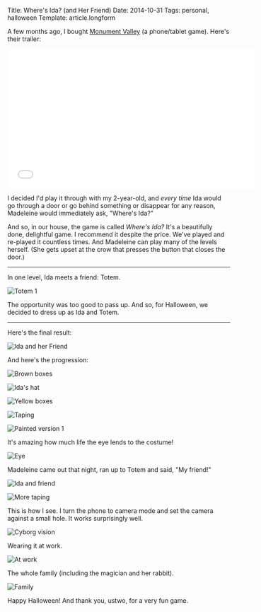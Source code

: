 Title: Where's Ida? (and Her Friend)
Date: 2014-10-31
Tags: personal, halloween
Template: article.longform

A few months ago, I bought [Monument Valley](http://www.monumentvalleygame.com/) (a phone/tablet game).  Here's their trailer:

<div class="full-width">
    <iframe width="560" height="315" src="//www.youtube.com/embed/wC1jHHF_Wjo" frameborder="0" allowfullscreen></iframe>
</div>

I decided I'd play it through with my 2-year-old, and *every time* Ida would go through a door or go behind something or disappear for any reason, Madeleine would immediately ask, "Where's Ida?"

And so, in our house, the game is called *Where's Ida?*  It's a beautifully done, delightful game.  I recommend it despite the price.  We've played and re-played it countless times.  And Madeleine can play many of the levels herself.  (She gets upset at the crow that presses the button that closes the door.)

---

In one level, Ida meets a friend: Totem.

![Totem 1](../images/ida/totem1.jpg)

The opportunity was too good to pass up.  And so, for Halloween, we decided to dress up as Ida and Totem.

---

Here's the final result:

![Ida and her Friend](../images/ida/11-withida.jpg)

And here's the progression:

![Brown boxes](../images/ida/1-brownboxes.jpg)

![Ida's hat](../images/ida/2-idahat.jpg)

![Yellow boxes](../images/ida/3-yellowboxes.jpg)

![Taping](../images/ida/4-taping.jpg)

![Painted version 1](../images/ida/5-painted1.jpg)

It's amazing how much life the eye lends to the costume!

![Eye](../images/ida/6-itsalive.jpg)

Madeleine came out that night, ran up to Totem and said, "My friend!"

![Ida and friend](../images/ida/7-idafriend.jpg)

![More taping](../images/ida/8-moretaping.jpg)

This is how I see.  I turn the phone to camera mode and set the camera against a small hole.  It works surprisingly well.

![Cyborg vision](../images/ida/9-vision.jpg)

Wearing it at work.

![At work](../images/ida/10-wearing.jpg)

The whole family (including the magician and her rabbit).

![Family](../images/ida/12-family.jpg)

Happy Halloween!  And thank you, ustwo, for a very fun game.